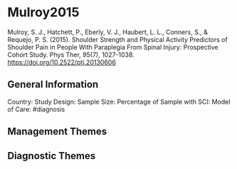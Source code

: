 # Mulroy2015
Mulroy, S. J., Hatchett, P., Eberly, V. J., Haubert, L. L., Conners, S., & Requejo, P. S. (2015). Shoulder Strength and Physical Activity Predictors of Shoulder Pain in People With Paraplegia From Spinal Injury: Prospective Cohort Study. Phys Ther, 95(7), 1027-1038. https://doi.org/10.2522/ptj.20130606 

## General Information
Country: 
Study Design: 
Sample Size: 
Percentage of Sample with SCI:
Model of Care: #diagnosis

## Management Themes


## Diagnostic Themes
